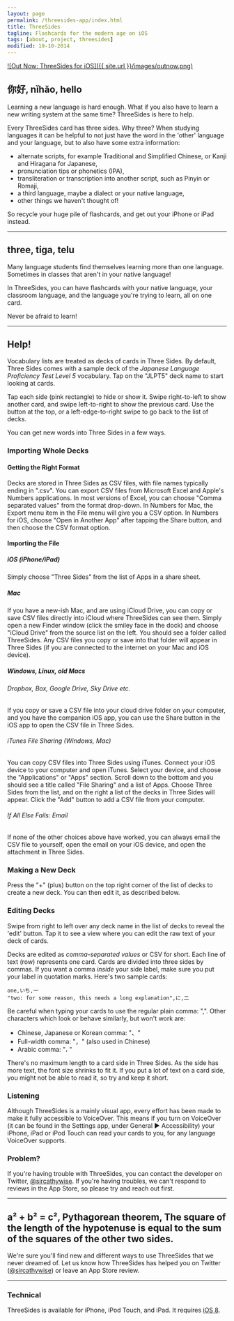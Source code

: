 ```yaml
---
layout: page
permalink: /threesides-app/index.html
title: ThreeSides
tagline: Flashcards for the modern age on iOS
tags: [about, project, threesides]
modified: 19-10-2014
---
```


[![Out Now: ThreeSides for iOS]({{ site.url }}/images/outnow.png)](https://itunes.apple.com/us/app/three-sides/id952654261?ls=1&mt=8)


## 你好, nǐhǎo, hello

Learning a new language is hard enough. What if you also have to learn a new writing system at the same time? ThreeSides is here to help.

Every ThreeSides card has three sides. Why three? When studying languages it can be helpful to not just have the word in the 'other' language and your language, but to also have some extra information:

* alternate scripts, for example Traditional and Simplified Chinese, or Kanji and Hiragana for Japanese,
* pronunciation tips or phonetics (IPA),
* transliteration or transcription into another script, such as Pinyin or Romaji,
* a third language, maybe a dialect or your native language,
* other things we haven't thought of!

So recycle your huge pile of flashcards, and get out your iPhone or iPad instead.

---

## three, tiga, telu

Many language students find themselves learning more than one language. Sometimes in classes that aren't in your native language!

In ThreeSides, you can have flashcards with your native language, your classroom language, and the language you're trying to learn, all on one card.

Never be afraid to learn!

---

## Help!

Vocabulary lists are treated as decks of cards in Three Sides. By default, Three Sides comes with a sample deck of the *Japanese Language Proficiency Test Level 5* vocabulary. Tap on the "JLPT5" deck name to start looking at cards.

Tap each side (pink rectangle) to hide or show it. Swipe right-to-left to show another card, and swipe left-to-right to show the previous card. Use the button at the top, or a left-edge-to-right swipe to go back to the list of decks.

You can get new words into Three Sides in a few ways.

### Importing Whole Decks

#### Getting the Right Format

Decks are stored in Three Sides as CSV files, with file names typically ending in ".csv". You can export CSV files from Microsoft Excel and Apple's Numbers applications. In most versions of Excel, you can choose "Comma separated values" from the format drop-down. In Numbers for Mac, the Export menu item in the File menu will give you a CSV option. In Numbers for iOS, choose "Open in Another App" after tapping the Share button, and then choose the CSV format option.

#### Importing the File

##### iOS (iPhone/iPad)

Simply choose "Three Sides" from the list of Apps in a share sheet.

##### Mac

If you have a new-ish Mac, and are using iCloud Drive, you can copy or save CSV files directly into iCloud where ThreeSides can see them. Simply open a new Finder window (click the smiley face in the dock) and choose "iCloud Drive" from the source list on the left. You should see a folder called ThreeSides. Any CSV files you copy or save into that folder will appear in Three Sides (if you are connected to the internet on your Mac and iOS device).

##### Windows, Linux, old Macs

###### Dropbox, Box, Google Drive, Sky Drive etc.

If you copy or save a CSV file into your cloud drive folder on your computer, and you have the companion iOS app, you can use the Share button in the iOS app to open the CSV file in Three Sides.

###### iTunes File Sharing (Windows, Mac)

You can copy CSV files into Three Sides using iTunes. Connect your iOS device to your computer and open iTunes. Select your device, and choose the "Applications"  or "Apps" section. Scroll down to the bottom and you should see a title called "File Sharing" and a list of Apps. Choose Three Sides from the list, and on the right a list of the decks in Three Sides will appear. Click the "Add" button to add a CSV file from your computer.

###### If All Else Fails: Email

If none of the other choices above have worked, you can always email the CSV file to yourself, open the email on your iOS device, and open the attachment in Three Sides.

### Making a New Deck

Press the "+" (plus) button on the top right corner of the list of decks to create a new deck. You can then edit it, as described below.

### Editing Decks

Swipe from right to left over any deck name in the list of decks to reveal the 'edit' button. Tap it to see a view where you can edit the raw text of your deck of cards.

Decks are edited as *comma-separated values* or CSV for short. Each line of text (row) represents one card. Cards are divided into three sides by commas. If you want a comma *inside* your side label, make sure you put your label in quotation marks. Here's two sample cards:

```
one,いち,一
"two: for some reason, this needs a long explanation",に,二
```

Be careful when typing your cards to use the regular plain comma: ",". Other characters which look or behave similarly, but won't work are:

* Chinese, Japanese or Korean comma: "、" 
* Full-width comma: "，" (also used in Chinese)
* Arabic comma: "، "

There's no maximum length to a card side in Three Sides. As the side has more text, the font size shrinks to fit it. If you put a lot of text on a card side, you might not be able to read it, so try and keep it short.

### Listening

Although ThreeSides is a mainly visual app, every effort has been made to make it fully accessible to VoiceOver. This means if you turn on VoiceOver (it can be found in the Settings app, under General ▶︎ Accessibility) your iPhone, iPad or iPod Touch can read your cards to you, for any language VoiceOver supports.

### Problem?

If you're having trouble with ThreeSides, you can contact the developer on Twitter, [@sircathywise](https://twitter.com/intent/tweet?screen_name=sircathywise). If you're having troubles, we can't respond to reviews in the App Store, so please try and reach out first.

---

## a² + b² = c², Pythagorean theorem, The square of the length of the hypotenuse is equal to the sum of the squares of the other two sides. 

We're sure you'll find new and different ways to use ThreeSides that we never dreamed of. Let us know how ThreeSides has helped you on Twitter ([@sircathywise](http://twitter.com/sircathywise)) or leave an App Store review.

---

### Technical

ThreeSides is available for iPhone, iPod Touch, and iPad. It requires [iOS 8](https://www.apple.com/au/ios/).